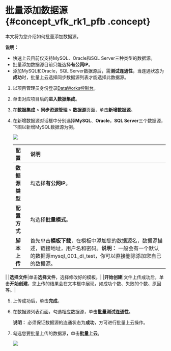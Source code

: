 # 批量添加数据源 {#concept_vfk_rk1_pfb .concept}

本文将为您介绍如何批量添加数据源。

**说明：** 

-   快速上云目前仅支持MySQL、Oracle和SQL Server三种类型的数据源。
-   批量添加数据源目前只能选择**有公网IP**。
-   添加MySQL和Oracle，SQL Server数据源后，需**测试连通性**，当连通状态为**成功**时，批量上云选择同步数据源列表才能选择此数据源。

1.  以项目管理员身份登录[DataWorks控制台](https://workbench.data.aliyun.com/console)。
2.  单击对应项目后的**进入数据集成**。
3.  在**数据集成** \> **同步资源管理** \> **数据源**页面，单击**新增数据源**。
4.  在新增数据源对话框中分别选择**MySQL**、**Oracle**，**SQL Server**三个数据源，下图以新增MySQL数据源为例。

    ![](images/14322_zh-CN.jpeg)

    |配置|说明|
    |:-|:-|
    |**数据源类型**|均选择**有公网IP**。|
    |**配置方式**|均选择**批量模式**。|
    |**脚本上传**|首先单击**模板下载**，在模板中添加您的数据源名，数据源描述，链接地址，用户名和密码。**说明：** 一般会有一个默认的数据源mysql\_001\_di\_test，你可以直接删除添加您自己的数据源。

|
    |**选择文件**|单击**选择文件**，选择修改好的模板。|
    |**开始创建**|文件上传成功后，单击**开始创建**，您上传的结果会在文本框中展现，如成功个数、失败的个数、原因等。|

5.  上传成功后，单击**完成**。
6.  在数据源列表页面，勾选相应数据源，单击**批量测试连通性**。

    **说明：** 必须保证数据源的连通状态为**成功**，方可进行批量上云操作。

7.  勾选您要批量上传的数据源，单击**批量上云**。

    ![](http://static-aliyun-doc.oss-cn-hangzhou.aliyuncs.com/assets/img/24505/154769451514325_zh-CN.png)


